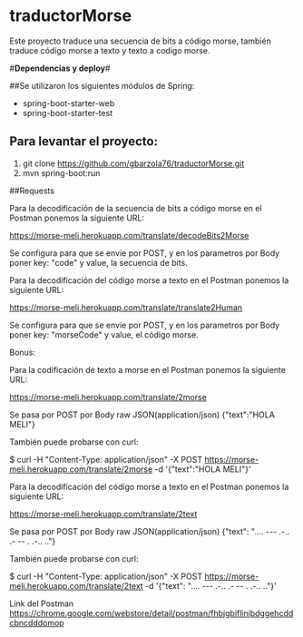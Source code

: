 # traductorMorse

Este proyecto traduce una secuencia de bits a código morse, también traduce código morse a texto y texto a codigo morse.

#**Dependencias y deploy**#

##Se utilizaron los siguientes módulos de Spring:
* spring-boot-starter-web
* spring-boot-starter-test

## Para levantar el proyecto:
1. git clone https://github.com/gbarzola76/traductorMorse.git
2. mvn spring-boot:run

##Requests

Para la decodificación de la secuencia de bits a código morse en el Postman ponemos la siguiente URL: 

https://morse-meli.herokuapp.com/translate/decodeBits2Morse 

Se configura para que se envie por POST, y en los parametros por Body poner key: "code" y value, la secuencia de bits.



Para la decodificación del código morse a texto en el Postman ponemos la siguiente URL:

https://morse-meli.herokuapp.com/translate/translate2Human 

Se configura para que se envie por POST, y en los parametros por Body poner key: "morseCode" y value, el código morse.




Bonus:

Para la codificación de texto a morse en el Postman ponemos la siguiente URL:

https://morse-meli.herokuapp.com/translate/2morse

Se pasa por POST por Body raw JSON(application/json) {"text":"HOLA MELI"}

También puede probarse con curl:

$ curl -H "Content-Type: application/json" -X POST https://morse-meli.herokuapp.com/translate/2morse -d '{"text":"HOLA MELI"}'




Para la decodificación del código morse a texto en el Postman ponemos la siguiente URL:

https://morse-meli.herokuapp.com/translate/2text

Se pasa por POST por Body raw JSON(application/json) {"text": ".... --- .-.. .- -- . .-.. .."}

También puede probarse con curl:

$ curl -H "Content-Type: application/json" -X POST https://morse-meli.herokuapp.com/translate/2text -d '{"text": ".... --- .-.. .- -- . .-.. .."}'



Link del Postman https://chrome.google.com/webstore/detail/postman/fhbjgbiflinjbdggehcddcbncdddomop




